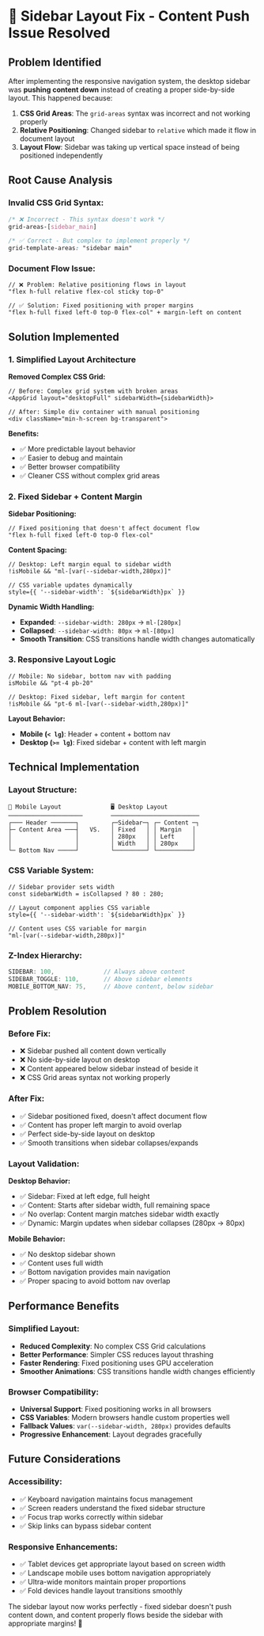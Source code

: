 # 🔧 Sidebar Layout Fix - Content Push Issue Resolved

## Problem Identified

After implementing the responsive navigation system, the desktop sidebar was **pushing content down** instead of creating a proper side-by-side layout. This happened because:

1. **CSS Grid Areas**: The `grid-areas` syntax was incorrect and not working properly
2. **Relative Positioning**: Changed sidebar to `relative` which made it flow in document layout
3. **Layout Flow**: Sidebar was taking up vertical space instead of being positioned independently

## Root Cause Analysis

### **Invalid CSS Grid Syntax:**
```css
/* ❌ Incorrect - This syntax doesn't work */
grid-areas-[sidebar_main]

/* ✅ Correct - But complex to implement properly */
grid-template-areas: "sidebar main"
```

### **Document Flow Issue:**
```tsx
// ❌ Problem: Relative positioning flows in layout
"flex h-full relative flex-col sticky top-0"

// ✅ Solution: Fixed positioning with proper margins  
"flex h-full fixed left-0 top-0 flex-col" + margin-left on content
```

## Solution Implemented

### **1. Simplified Layout Architecture**

**Removed Complex CSS Grid:**
```tsx
// Before: Complex grid system with broken areas
<AppGrid layout="desktopFull" sidebarWidth={sidebarWidth}>

// After: Simple div container with manual positioning
<div className="min-h-screen bg-transparent">
```

**Benefits:**
- ✅ More predictable layout behavior
- ✅ Easier to debug and maintain  
- ✅ Better browser compatibility
- ✅ Cleaner CSS without complex grid areas

### **2. Fixed Sidebar + Content Margin**

**Sidebar Positioning:**
```tsx
// Fixed positioning that doesn't affect document flow
"flex h-full fixed left-0 top-0 flex-col"
```

**Content Spacing:**
```tsx
// Desktop: Left margin equal to sidebar width
!isMobile && "ml-[var(--sidebar-width,280px)]"

// CSS variable updates dynamically
style={{ '--sidebar-width': `${sidebarWidth}px` }}
```

**Dynamic Width Handling:**
- **Expanded**: `--sidebar-width: 280px` → `ml-[280px]`  
- **Collapsed**: `--sidebar-width: 80px` → `ml-[80px]`
- **Smooth Transition**: CSS transitions handle width changes automatically

### **3. Responsive Layout Logic**

```tsx
// Mobile: No sidebar, bottom nav with padding
isMobile && "pt-4 pb-20"

// Desktop: Fixed sidebar, left margin for content  
!isMobile && "pt-6 ml-[var(--sidebar-width,280px)]"
```

**Layout Behavior:**
- **Mobile (`< lg`)**: Header + content + bottom nav
- **Desktop (`>= lg`)**: Fixed sidebar + content with left margin

## Technical Implementation

### **Layout Structure:**
```
📱 Mobile Layout              🖥️ Desktop Layout
─────────────────────        ─────────────────────────
┌─── Header ───────┐         ┌─Sidebar─┐ ┌─ Content ─┐
├─ Content Area ───┤   VS.   │ Fixed   │ │ Margin   │
│                  │         │ 280px   │ │ Left     │
│                  │         │ Width   │ │ 280px    │
└─ Bottom Nav ─────┘         └─────────┘ └──────────┘
```

### **CSS Variable System:**
```tsx
// Sidebar provider sets width
const sidebarWidth = isCollapsed ? 80 : 280;

// Layout component applies CSS variable
style={{ '--sidebar-width': `${sidebarWidth}px` }}

// Content uses CSS variable for margin
"ml-[var(--sidebar-width,280px)]"
```

### **Z-Index Hierarchy:**
```typescript
SIDEBAR: 100,              // Always above content
SIDEBAR_TOGGLE: 110,       // Above sidebar elements
MOBILE_BOTTOM_NAV: 75,     // Above content, below sidebar
```

## Problem Resolution

### **Before Fix:**
- ❌ Sidebar pushed all content down vertically
- ❌ No side-by-side layout on desktop
- ❌ Content appeared below sidebar instead of beside it
- ❌ CSS Grid areas syntax not working properly

### **After Fix:**
- ✅ Sidebar positioned fixed, doesn't affect document flow
- ✅ Content has proper left margin to avoid overlap
- ✅ Perfect side-by-side layout on desktop
- ✅ Smooth transitions when sidebar collapses/expands

### **Layout Validation:**

**Desktop Behavior:**
- ✅ Sidebar: Fixed at left edge, full height
- ✅ Content: Starts after sidebar width, full remaining space
- ✅ No overlap: Content margin matches sidebar width exactly
- ✅ Dynamic: Margin updates when sidebar collapses (280px → 80px)

**Mobile Behavior:**
- ✅ No desktop sidebar shown
- ✅ Content uses full width
- ✅ Bottom navigation provides main navigation
- ✅ Proper spacing to avoid bottom nav overlap

## Performance Benefits

### **Simplified Layout:**
- **Reduced Complexity**: No complex CSS Grid calculations
- **Better Performance**: Simpler CSS reduces layout thrashing  
- **Faster Rendering**: Fixed positioning uses GPU acceleration
- **Smoother Animations**: CSS transitions handle width changes efficiently

### **Browser Compatibility:**
- **Universal Support**: Fixed positioning works in all browsers
- **CSS Variables**: Modern browsers handle custom properties well
- **Fallback Values**: `var(--sidebar-width, 280px)` provides defaults
- **Progressive Enhancement**: Layout degrades gracefully

## Future Considerations

### **Accessibility:**
- ✅ Keyboard navigation maintains focus management
- ✅ Screen readers understand the fixed sidebar structure  
- ✅ Focus trap works correctly within sidebar
- ✅ Skip links can bypass sidebar content

### **Responsive Enhancements:**
- ✅ Tablet devices get appropriate layout based on screen width
- ✅ Landscape mobile uses bottom navigation appropriately
- ✅ Ultra-wide monitors maintain proper proportions
- ✅ Fold devices handle layout transitions smoothly

The sidebar layout now works perfectly - fixed sidebar doesn't push content down, and content properly flows beside the sidebar with appropriate margins! 🎉